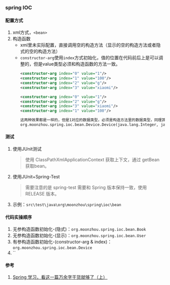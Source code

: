 ### spring IOC

#### 配置方式
1. xml方式，`<bean>`
1. 构造函数
    * xml里未实际配置，直接调用空的构造方法（显示的空的构造方法或者隐式的空的构造方法）
    * `constructor-arg`使用`index`方式初始化，值的位置在代码前后上是可以调整的，但是value类型必须和构造函数的方法一致。
        ```xml
        <constructor-arg index="0" value="1"/>
        <constructor-arg index="1" value="100"/>
        <constructor-arg index="2" value="g"/>
        <constructor-arg index="3" value="xiaomi"/>
      
        <constructor-arg index="0" value="1"/>
        <constructor-arg index="2" value="g"/>
        <constructor-arg index="3" value="xiaomi"/>
        <constructor-arg index="1" value="100"/>
        
        这两种效果都是一样的，但是1对应的数据类型，必须是构造方法里的数据类型，同理其他的也需要一致，否则bean会创建失败。
        org.moonzhou.spring.ioc.bean.Device.Device(java.lang.Integer, java.math.BigDecimal, java.lang.String, java.lang.String)
        ```

#### 测试
1. 使用JUnit测试
    > 使用 ClassPathXmlApplicationContext 获取上下文，通过 getBean 获取bean。
1. 使用JUnit+Spring-Test
    > 需要注意的是 spring-test 需要和 Spring 版本保持一致，使用 RELEASE 版本。
1. 示例：`src\test\java\org\moonzhou\spring\ioc\bean`

#### 代码实操顺序
1. 无参构造函数初始化-(隐式)：`org.moonzhou.spring.ioc.bean.Book`
1. 无参构造函数初始化-(显示)：`org.moonzhou.spring.ioc.bean.User`
1. 有参构造函数初始化-(constructor-arg & index)：`org.moonzhou.spring.ioc.bean.Device`
1. ``

#### 参考
1. [Spring 学习，看这一篇万余字干货就够了（上）](https://zhuanlan.zhihu.com/p/99183015)